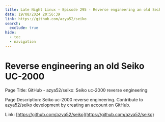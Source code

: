 ```yaml
---
title: Late Night Linux – Episode 295 - Reverse engineering an old Seiko UC-2000
date: 19/08/2024 20:56:39
link: https://github.com/azya52/seiko
search:
  exclude: true
hide:
  - toc
  - navigation
---
```


# Reverse engineering an old Seiko UC-2000

Page Title: GitHub - azya52/seiko: Seiko uc-2000 reverse engineering

Page Description: Seiko uc-2000 reverse engineering. Contribute to azya52/seiko development by creating an account on GitHub. 

Link: [https://github.com/azya52/seiko](https://github.com/azya52/seiko)